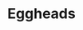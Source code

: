---
codehost: https://github.com/eggheads/eggdrop
logohandle: eggheads
sort: eggheads
title: Eggheads
website: https://www.eggheads.org/
---